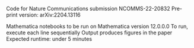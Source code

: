 Code for Nature Communications submission NCOMMS-22-20832
Pre-print version: 	arXiv:2204.13116

Mathematica notebooks to be run on Mathematica version 12.0.0.0
To run, execute each line sequentially
Output produces figures in the paper
Expected runtime: under 5 minutes
